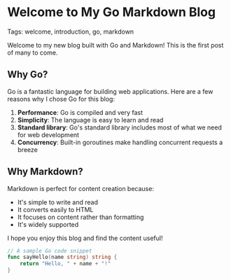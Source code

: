 # Welcome to My Go Markdown Blog

Tags: welcome, introduction, go, markdown

Welcome to my new blog built with Go and Markdown! This is the first post of many to come.

## Why Go?

Go is a fantastic language for building web applications. Here are a few reasons why I chose Go for this blog:

1. **Performance**: Go is compiled and very fast
2. **Simplicity**: The language is easy to learn and read
3. **Standard library**: Go's standard library includes most of what we need for web development
4. **Concurrency**: Built-in goroutines make handling concurrent requests a breeze

## Why Markdown?

Markdown is perfect for content creation because:

- It's simple to write and read
- It converts easily to HTML
- It focuses on content rather than formatting
- It's widely supported

I hope you enjoy this blog and find the content useful!

```go
// A sample Go code snippet
func sayHello(name string) string {
    return "Hello, " + name + "!"
}
```